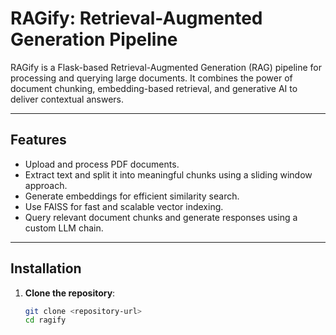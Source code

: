 # RAGify: Retrieval-Augmented Generation Pipeline

RAGify is a Flask-based Retrieval-Augmented Generation (RAG) pipeline for processing and querying large documents. It combines the power of document chunking, embedding-based retrieval, and generative AI to deliver contextual answers.

---

## Features

- Upload and process PDF documents.
- Extract text and split it into meaningful chunks using a sliding window approach.
- Generate embeddings for efficient similarity search.
- Use FAISS for fast and scalable vector indexing.
- Query relevant document chunks and generate responses using a custom LLM chain.

---

## Installation

1. **Clone the repository**:
   ```bash
   git clone <repository-url>
   cd ragify
